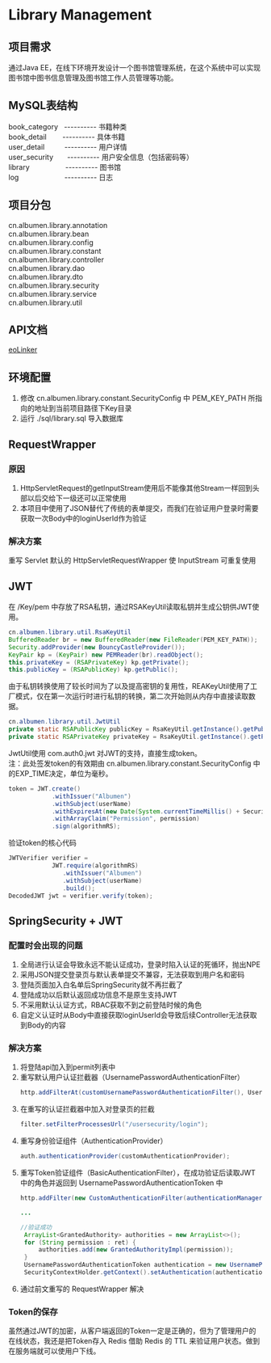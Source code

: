 # Library Management

## 项目需求
通过Java EE，在线下环境开发设计一个图书馆管理系统，在这个系统中可以实现图书馆中图书信息管理及图书馆工作人员管理等功能。

## MySQL表结构
book_category&nbsp;&nbsp;&nbsp;---------- 书籍种类</br>
book_detail&nbsp;&nbsp;&nbsp;&nbsp;&nbsp;&nbsp;&nbsp;&nbsp;---------- 具体书籍</br>
user_detail&nbsp;&nbsp;&nbsp;&nbsp;&nbsp;&nbsp;&nbsp;&nbsp;&nbsp;&nbsp;---------- 用户详情</br>
user_security&nbsp;&nbsp;&nbsp;&nbsp;&nbsp;&nbsp;&nbsp;---------- 用户安全信息（包括密码等）</br>
library&nbsp;&nbsp;&nbsp;&nbsp;&nbsp;&nbsp;&nbsp;&nbsp;&nbsp;&nbsp;&nbsp;&nbsp;&nbsp;&nbsp;&nbsp;&nbsp;&nbsp;&nbsp;---------- 图书馆</br>
log&nbsp;&nbsp;&nbsp;&nbsp;&nbsp;&nbsp;&nbsp;&nbsp;&nbsp;&nbsp;&nbsp;&nbsp;&nbsp;&nbsp;&nbsp;&nbsp;&nbsp;&nbsp;&nbsp;&nbsp;&nbsp;&nbsp;&nbsp;---------- 日志</br>

## 项目分包
cn.albumen.library.annotation </br>
cn.albumen.library.bean </br>
cn.albumen.library.config </br>
cn.albumen.library.constant </br>
cn.albumen.library.controller </br>
cn.albumen.library.dao </br>
cn.albumen.library.dto </br>
cn.albumen.library.security </br>
cn.albumen.library.service </br>
cn.albumen.library.util </br>

## API文档
[eoLinker](https://www.eolinker.com/#/share/index?shareCode=DnawFZ)

## 环境配置
1. 修改 cn.albumen.library.constant.SecurityConfig 中 PEM_KEY_PATH 所指向的地址到当前项目路径下Key目录
2. 运行 ./sql/library.sql 导入数据库

## RequestWrapper
### 原因
1. HttpServletRequest的getInputStream使用后不能像其他Stream一样回到头部以后交给下一级还可以正常使用
2. 本项目中使用了JSON替代了传统的表单提交，而我们在验证用户登录时需要获取一次Body中的loginUserId作为验证
### 解决方案
重写 Servlet 默认的 HttpServletRequestWrapper 使 InputStream 可重复使用

## JWT
在 /Key/pem 中存放了RSA私钥，通过RSAKeyUtil读取私钥并生成公钥供JWT使用。
```Java
cn.albumen.library.util.RsaKeyUtil
BufferedReader br = new BufferedReader(new FileReader(PEM_KEY_PATH));
Security.addProvider(new BouncyCastleProvider());
KeyPair kp = (KeyPair) new PEMReader(br).readObject();
this.privateKey = (RSAPrivateKey) kp.getPrivate();
this.publicKey = (RSAPublicKey) kp.getPublic();
```
由于私钥转换使用了较长时间为了以及提高密钥的复用性，REAKeyUtil使用了工厂模式，仅在第一次运行时进行私钥的转换，第二次开始则从内存中直接读取数据。
```Java
cn.albumen.library.util.JwtUtil
private static RSAPublicKey publicKey = RsaKeyUtil.getInstance().getPublicKey();
private static RSAPrivateKey privateKey = RsaKeyUtil.getInstance().getPrivateKey();
```
JwtUtil使用 com.auth0.jwt 对JWT的支持，直接生成token。</br>
注：此处签发token的有效期由 cn.albumen.library.constant.SecurityConfig 中的EXP_TIME决定，单位为毫秒。
```Java
token = JWT.create()
            .withIssuer("Albumen")
            .withSubject(userName)
            .withExpiresAt(new Date(System.currentTimeMillis() + SecurityConfig.EXP_TIME))
            .withArrayClaim("Permission", permission)
            .sign(algorithmRS);
```
验证token的核心代码
```Java
JWTVerifier verifier = 
            JWT.require(algorithmRS)
               .withIssuer("Albumen")
               .withSubject(userName)
               .build();
DecodedJWT jwt = verifier.verify(token);
```

## SpringSecurity + JWT
### 配置时会出现的问题
1. 全局进行认证会导致永远不能认证成功，登录时陷入认证的死循环，抛出NPE
2. 采用JSON提交登录页与默认表单提交不兼容，无法获取到用户名和密码
3. 登陆页面加入白名单后SpringSecurity就不再拦截了
4. 登陆成功以后默认返回成功信息不是原生支持JWT
5. 不采用默认认证方式，RBAC获取不到之前登陆时候的角色
6. 自定义认证时从Body中直接获取loginUserId会导致后续Controller无法获取到Body的内容
### 解决方案
1. 将登陆api加入到permit列表中
2. 重写默认用户认证拦截器（UsernamePasswordAuthenticationFilter）
   ```Java
   http.addFilterAt(customUsernamePasswordAuthenticationFilter(), UsernamePasswordAuthenticationFilter.class);
   ```
3. 在重写的认证拦截器中加入对登录页的拦截
   ```Java
   filter.setFilterProcessesUrl("/usersecurity/login");
   ```
4. 重写身份验证组件（AuthenticationProvider）
   ```Java
   auth.authenticationProvider(customAuthenticationProvider);
   ```
5. 重写Token验证组件（BasicAuthenticationFilter），在成功验证后读取JWT中的角色并返回到 UsernamePasswordAuthenticationToken 中
   ```Java
   http.addFilter(new CustomAuthenticationFilter(authenticationManager(), redisUtil))

   ...

   //验证成功
    ArrayList<GrantedAuthority> authorities = new ArrayList<>();
    for (String permission : ret) {
        authorities.add(new GrantedAuthorityImpl(permission));
    }
    UsernamePasswordAuthenticationToken authentication = new UsernamePasswordAuthenticationToken(id, null, authorities);
    SecurityContextHolder.getContext().setAuthentication(authentication);
   ```
6. 通过前文重写的 RequestWrapper 解决
### Token的保存
虽然通过JWT的加密，从客户端返回的Token一定是正确的，但为了管理用户的在线状态，我还是把Token存入 Redis 借助 Redis 的 TTL 来验证用户状态。做到在服务端就可以使用户下线。